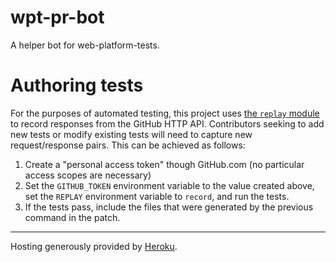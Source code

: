wpt-pr-bot
======

A helper bot for web-platform-tests.

Authoring tests
=====

For the purposes of automated testing, this project uses [the `replay`
module](https://www.npmjs.com/package/replay) to record responses from the
GitHub HTTP API. Contributors seeking to add new tests or modify existing tests
will need to capture new request/response pairs. This can be achieved as
follows:

1. Create a "personal access token" though GitHub.com (no particular access
   scopes are necessary)
2. Set the `GITHUB_TOKEN` environment variable to the value created above, set
   the `REPLAY` environment variable to `record`, and run the tests.
3. If the tests pass, include the files that were generated by the previous
   command in the patch.

***

Hosting generously provided by <a href="https://www.heroku.com/home">Heroku</a>.
